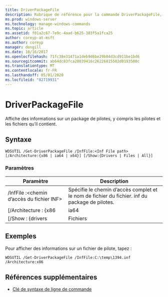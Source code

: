 ```yaml
---
title: DriverPackageFile
description: Rubrique de référence pour la commande DriverPackageFile, qui affiche des informations sur un package de pilotes, y compris les pilotes et les fichiers qu’il contient.
ms.prod: windows-server
ms.technology: manage-windows-commands
ms.topic: article
ms.assetid: f01a2c67-7e9c-4aad-b625-383f5a1fca25
author: coreyp-at-msft
ms.author: coreyp
manager: dongill
ms.date: 10/16/2017
ms.openlocfilehash: 71fc38e31471a1deb9d6be29b04d3cd911be1bd6
ms.sourcegitcommit: ab64dc83fca28039416c26226815502d0193500c
ms.translationtype: MT
ms.contentlocale: fr-FR
ms.lasthandoff: 05/01/2020
ms.locfileid: "82719931"
---
```

# <a name="get-driverpackagefile"></a>DriverPackageFile

Affiche des informations sur un package de pilotes, y compris les pilotes et les fichiers qu’il contient.

## <a name="syntax"></a>Syntaxe

```
WDSUTIL /Get-DriverPackageFile /InfFile:<Inf File path> [/Architecture:{x86 | ia64 | x64}] [/Show:{Drivers | Files | All}]
```

### <a name="parameters"></a>Paramètres

|         Paramètre         |                              Description                               |
|---------------------------|------------------------------------------------------------------------|
| /InfFile :\<chemin d’accès du fichier INF> | Spécifie le chemin d’accès complet et le nom de fichier du fichier. inf du package de pilotes. |
|    [/Architecture : {x86    |                                  ia64                                  |
|     [/Show : {drivers      |                                 Fichiers                                  |

## <a name="examples"></a>Exemples

Pour afficher des informations sur un fichier de pilote, tapez :
```
WDSUTIL /Get-DriverPackageFile /InfFile:C:\temp\1394.inf /Architecture:x86
```

## <a name="additional-references"></a>Références supplémentaires

- [Clé de syntaxe de ligne de commande](command-line-syntax-key.md)